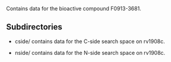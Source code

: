 Contains data for the bioactive compound F0913-3681.

## Subdirectories

- cside/ contains data for the C-side search space on rv1908c.

- nside/ contains data for the N-side search space on rv1908c.

